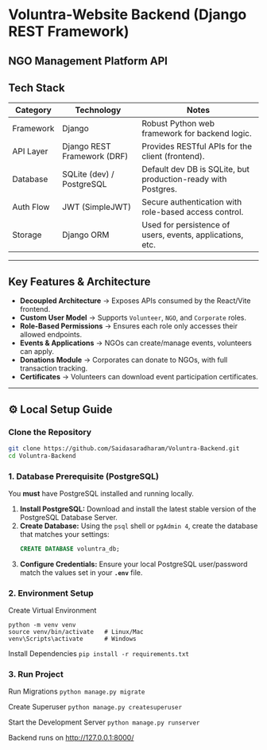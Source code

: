 # Voluntra-Website Backend (Django REST Framework)  
## NGO Management Platform API  

##  Tech Stack  

| Category       | Technology                  | Notes                                                       |  
|----------------|-----------------------------|-------------------------------------------------------------|  
| Framework      | Django                      | Robust Python web framework for backend logic.              |  
| API Layer      | Django REST Framework (DRF) | Provides RESTful APIs for the client (frontend).            |  
| Database       | SQLite (dev) / PostgreSQL   | Default dev DB is SQLite, but production-ready with Postgres. |  
| Auth Flow      | JWT (SimpleJWT)             | Secure authentication with role-based access control.       |  
| Storage        | Django ORM                  | Used for persistence of users, events, applications, etc.   |  

---

## Key Features & Architecture  

- **Decoupled Architecture** → Exposes APIs consumed by the React/Vite frontend.  
- **Custom User Model** → Supports `Volunteer`, `NGO`, and `Corporate` roles.  
- **Role-Based Permissions** → Ensures each role only accesses their allowed endpoints.  
- **Events & Applications** → NGOs can create/manage events, volunteers can apply.  
- **Donations Module** → Corporates can donate to NGOs, with full transaction tracking.  
- **Certificates** → Volunteers can download event participation certificates.  

---

## ⚙️ Local Setup Guide  

### Clone the Repository  
```bash
git clone https://github.com/Saidasaradharam/Voluntra-Backend.git
cd Voluntra-Backend
```

### 1. Database Prerequisite (PostgreSQL)

You **must** have PostgreSQL installed and running locally.

1.  **Install PostgreSQL:** Download and install the latest stable version of the PostgreSQL Database Server.
2.  **Create Database:** Using the `psql` shell or `pgAdmin 4`, create the database that matches your settings:
    ```sql
    CREATE DATABASE voluntra_db;
    ```
3.  **Configure Credentials:** Ensure your local PostgreSQL user/password match the values set in your **`.env`** file.

### 2. Environment Setup

Create Virtual Environment
```
python -m venv venv
source venv/bin/activate   # Linux/Mac
venv\Scripts\activate      # Windows
```
Install Dependencies
`pip install -r requirements.txt`

### 3. Run Project

Run Migrations
`python manage.py migrate`

Create Superuser
`python manage.py createsuperuser`

Start the Development Server
`python manage.py runserver`


Backend runs on http://127.0.0.1:8000/


